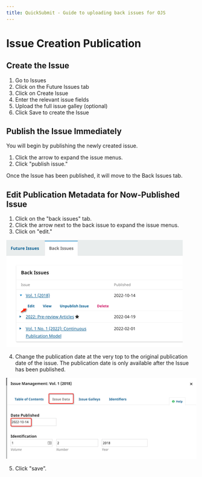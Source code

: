 ```yaml
---
title: QuickSubmit - Guide to uploading back issues for OJS
---
```


# Issue Creation Publication

## Create the Issue
1. Go to Issues
2. Click on the Future Issues tab
3. Click on Create Issue
4. Enter the relevant issue fields
5. Upload the full issue galley (optional)
6. Click Save to create the Issue

## Publish the Issue Immediately
You will begin by publishing the newly created issue. 
1. Click the arrow to expand the issue menus.
2. Click "publish issue."

Once the Issue has been published, it will move to the Back Issues tab. 

## Edit Publication Metadata for Now-Published Issue
1. Click on the "back issues" tab.
2. Click the arrow next to the back issue to expand the issue menus.
3. Click on "edit."

![Back Issue menu for Vol. 1 (2018) showing additional menu options with red arrow pointing to the word Edit](./assets/quicksubmit-guide-3.3-edit-issue.png)

4. Change the publication date at the very top to the original publication date of the issue. The publication date is only available after the Issue has been published.

![Issue settings menu for Vol. 1 (2018) the additional tabs for this issue. A red box around the second tab - Issue Data and the publication date listed 2022-10-14](./assets/quicksubmit-guide-3.3-issue-data.png)

5. Click "save”.
